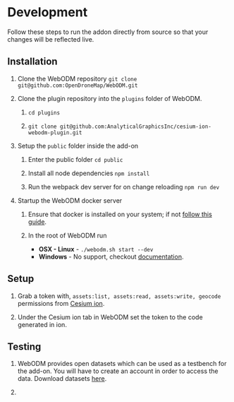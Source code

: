 # Development

Follow these steps to run the addon directly from source so that your changes will be reflected live.

## Installation

1. Clone the WebODM repository `git clone git@github.com:OpenDroneMap/WebODM.git`

1. Clone the plugin repository into the `plugins` folder of WebODM.

    1. `cd plugins`

    1. `git clone git@github.com:AnalyticalGraphicsInc/cesium-ion-webodm-plugin.git`

1. Setup the `public` folder inside the add-on

    1. Enter the public folder `cd public`

    1. Install all node dependencies `npm install`

    1. Run the webpack dev server for on change reloading `npm run dev`

1. Startup the WebODM docker server

    1. Ensure that docker is installed on your system; if not [follow this guide](https://docs.docker.com/v17.12/install/).

    1. In the root of WebODM run
        - **OSX - Linux** - `./webodm.sh start --dev`
        - **Windows** - No support, checkout [documentation](https://github.com/OpenDroneMap/WebODM#getting-started).

## Setup

1. Grab a token with, `assets:list, assets:read, assets:write, geocode` permissions from [Cesium ion](https://cesium.com/ion/tokens).

1. Under the Cesium ion tab in WebODM set the token to the code generated in ion.

## Testing

1. WebODM provides open datasets which can be used as a testbench for the add-on. You will have to create an account in order to access the data. Download datasets [here](https://demo.webodm.org/dashboard/).

1. 
